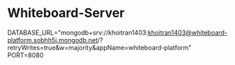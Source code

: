 ﻿# Whiteboard-Server


DATABASE_URL="mongodb+srv://khoitran1403:khoitran1403@whiteboard-platform.sobhh5j.mongodb.net/?retryWrites=true&w=majority&appName=whiteboard-platform"
<br/>
PORT=8080
